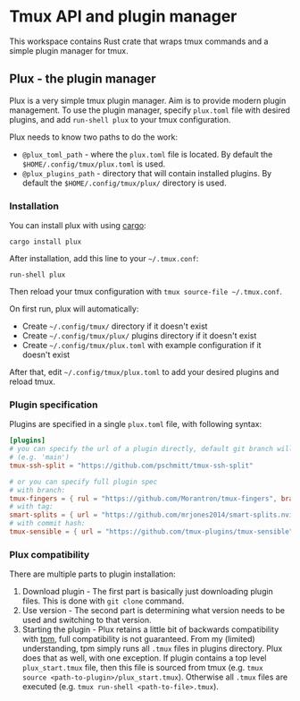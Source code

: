 # Tmux API and plugin manager

This workspace contains Rust crate that wraps tmux commands and a simple plugin
manager for tmux.

## Plux - the plugin manager

Plux is a very simple tmux plugin manager. Aim is to provide modern plugin
management. To use the plugin manager, specify `plux.toml` file with desired
plugins, and add `run-shell plux` to your tmux configuration.

Plux needs to know two paths to do the work:

- `@plux_toml_path` - where the `plux.toml` file is located. By default the
  `$HOME/.config/tmux/plux.toml` is used.
- `@plux_plugins_path` - directory that will contain installed plugins. By
  default the `$HOME/.config/tmux/plux/` directory is used.

### Installation

You can install plux with using [cargo](https://doc.rust-lang.org/cargo/):

`cargo install plux`

After installation, add this line to your `~/.tmux.conf`:

```
run-shell plux
```

Then reload your tmux configuration with `tmux source-file ~/.tmux.conf`.

On first run, plux will automatically:
- Create `~/.config/tmux/` directory if it doesn't exist
- Create `~/.config/tmux/plux/` plugins directory if it doesn't exist
- Create `~/.config/tmux/plux.toml` with example configuration if it doesn't exist

After that, edit `~/.config/tmux/plux.toml` to add your desired plugins and reload tmux.

### Plugin specification

Plugins are specified in a single `plux.toml` file, with following syntax:

```toml
[plugins]
# you can specify the url of a plugin directly, default git branch will be used
# (e.g. 'main')
tmux-ssh-split = "https://github.com/pschmitt/tmux-ssh-split"

# or you can specify full plugin spec
# with branch:
tmux-fingers = { rul = "https://github.com/Morantron/tmux-fingers", branch = "feature-xyz" }
# with tag:
smart-splits = { url = "https://github.com/mrjones2014/smart-splits.nvim", tag = "v2.0.3"}
# with commit hash:
tmux-sensible = { url = "https://github.com/tmux-plugins/tmux-sensible", commit = "<commit hash>"}
```

### Plux compatibility

There are multiple parts to plugin installation:

1. Download plugin - The first part is basically just downloading plugin files.
   This is done with `git clone` command.
2. Use version - The second part is determining what version needs to be used
   and switching to that version.
3. Starting the plugin - Plux retains a little bit of backwards compatibility
   with [tpm](https://github.com/tmux-plugins/tpm), full compatibility is not
   guaranteed. From my (limited) understanding, tpm simply runs all `.tmux`
   files in plugins directory. Plux does that as well, with one exception. If
   plugin contains a top level `plux_start.tmux` file, then this file is sourced
   from tmux (e.g. `tmux source <path-to-plugin>/plux_start.tmux`). Otherwise
   all `.tmux` files are executed (e.g. `tmux run-shell <path-to-file>.tmux`).
